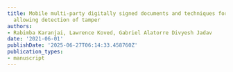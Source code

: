 ```yaml
---
title: Mobile multi-party digitally signed documents and techniques for using these
  allowing detection of tamper
authors:
- Rabimba Karanjai, Lawrence Koved, Gabriel Alatorre Divyesh Jadav
date: '2021-06-01'
publishDate: '2025-06-27T06:14:33.458760Z'
publication_types:
- manuscript
---
```

